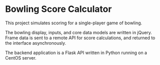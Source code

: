 # Bowling Score Calculator

This project simulates scoring for a single-player game of bowling.

The bowling display, inputs, and core data models are written in jQuery. Frame data is sent to a remote API for score calculations, and returned to the interface asynchronously.  

The backend application is a Flask API written in Python running on a CentOS server.
